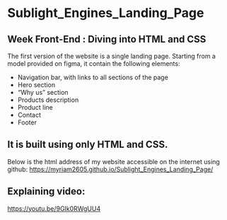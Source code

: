 # Sublight_Engines_Landing_Page

## Week Front-End : Diving into HTML and CSS

The first version of the website is a single landing page.
Starting from a model provided on figma, it contain the following elements:

-   Navigation bar, with links to all sections of the page
-   Hero section
-   “Why us” section
-   Products description
-   Product line
-   Contact
-   Footer

## It is built using only HTML and CSS.

Below is the html address of my website accessible on the internet using github:
https://myriam2605.github.io/Sublight_Engines_Landing_Page/

## Explaining video:

https://youtu.be/9GIk0RWgUU4
